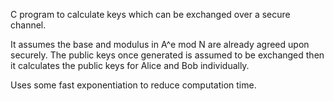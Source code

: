 C program to calculate keys which can be exchanged over a secure channel. 

It assumes the base and modulus in A^e mod N are already agreed upon securely.
The public keys once generated is assumed to be exchanged then it calculates the public keys for Alice and Bob individually. 


Uses some fast exponentiation to reduce computation time.
